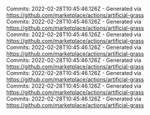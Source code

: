 Commits: 2022-02-28T10:45:46.126Z - Generated via https://github.com/marketplace/actions/artificial-grass
<br>
Commits: 2022-02-28T10:45:46.126Z - Generated via https://github.com/marketplace/actions/artificial-grass
<br>
Commits: 2022-02-28T10:45:46.126Z - Generated via https://github.com/marketplace/actions/artificial-grass
<br>
Commits: 2022-02-28T10:45:46.126Z - Generated via https://github.com/marketplace/actions/artificial-grass
<br>
Commits: 2022-02-28T10:45:46.126Z - Generated via https://github.com/marketplace/actions/artificial-grass
<br>
Commits: 2022-02-28T10:45:46.126Z - Generated via https://github.com/marketplace/actions/artificial-grass
<br>
Commits: 2022-02-28T10:45:46.126Z - Generated via https://github.com/marketplace/actions/artificial-grass
<br>
Commits: 2022-02-28T10:45:46.126Z - Generated via https://github.com/marketplace/actions/artificial-grass
<br>
